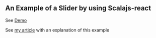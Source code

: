 ## An Example of a Slider by using Scalajs-react

See [Demo](http://projects.scalapro.net/scalajs-react-slider/)

See [my article](http://scalapro.net/lets-create-a-slider/) with an explanation of this example
